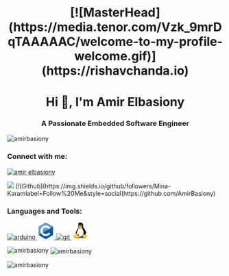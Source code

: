 
<h1 align="center"> [![MasterHead](https://media.tenor.com/Vzk_9mrDqTAAAAAC/welcome-to-my-profile-welcome.gif)](https://rishavchanda.io)
<h1 align="center">Hi 👋, I'm Amir Elbasiony</h1>
<h3 align="center">A Passionate Embedded Software Engineer</h3>

<p align="left"> <img src="https://komarev.com/ghpvc/?username=amirbasiony&label=Profile%20views&color=0e75b6&style=flat" alt="amirbasiony" /> </p>

<h3 align="left">Connect with me:</h3>
<p align="left">
<a href="https://linkedin.com/in/amir elbasiony" target="blank"><img align="center" src="https://raw.githubusercontent.com/rahuldkjain/github-profile-readme-generator/master/src/images/icons/Social/linked-in-alt.svg" alt="amir elbasiony" height="30" width="40" /></a>
<p align="left"> <img src="https://media.giphy.com/media/WUlplcMpOCEmTGBtBW/giphy.gif" width="30">  [![Github](https://img.shields.io/github/followers/Mina-Karamlabel=Follow%20Me&style=social(https://github.com/AmirBasiony)
</p>

<h3 align="left">Languages and Tools:</h3>
<p align="left"> <a href="https://www.arduino.cc/" target="_blank" rel="noreferrer"> <img src="https://cdn.worldvectorlogo.com/logos/arduino-1.svg" alt="arduino" width="40" height="40"/> </a> <a href="https://www.cprogramming.com/" target="_blank" rel="noreferrer"> <img src="https://raw.githubusercontent.com/devicons/devicon/master/icons/c/c-original.svg" alt="c" width="40" height="40"/> </a> <a href="https://git-scm.com/" target="_blank" rel="noreferrer"> <img src="https://www.vectorlogo.zone/logos/git-scm/git-scm-icon.svg" alt="git" width="40" height="40"/> </a> <a href="https://www.linux.org/" target="_blank" rel="noreferrer"> <img src="https://raw.githubusercontent.com/devicons/devicon/master/icons/linux/linux-original.svg" alt="linux" width="40" height="40"/> </a> </p>

<p><img align="left" src="https://github-readme-stats.vercel.app/api/top-langs?username=amirbasiony&show_icons=true&locale=en&layout=compact" alt="amirbasiony" /></p>

<p>&nbsp;<img align="center" src="https://github-readme-stats.vercel.app/api?username=amirbasiony&show_icons=true&locale=en" alt="amirbasiony" /></p>

<p><img align="center" src="https://github-readme-streak-stats.herokuapp.com/?user=amirbasiony&" alt="amirbasiony" /></p>
